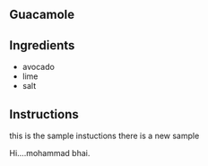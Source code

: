 ## Guacamole
## Ingredients
* avocado
* lime
* salt
## Instructions

this is the sample instuctions
there is a new sample

Hi....mohammad bhai. 
